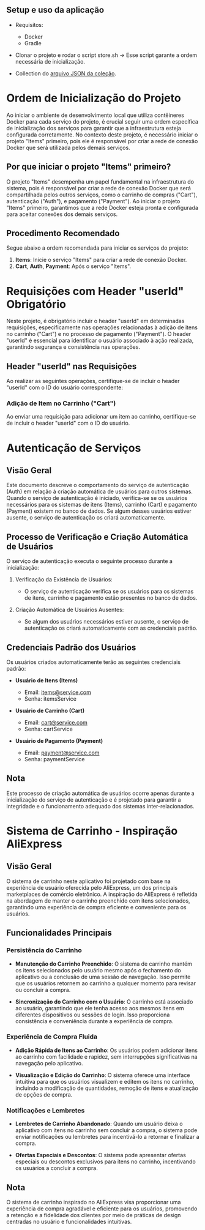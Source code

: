 ## Setup e uso da aplicação

- Requisitos:
    - Docker
    - Gradle

- Clonar o projeto e rodar o script store.sh -> Esse script garante a ordem necessária de inicialização.
- Collection do [arquivo JSON da coleção](./store_collection.json).

# Ordem de Inicialização do Projeto

Ao iniciar o ambiente de desenvolvimento local que utiliza contêineres Docker para cada serviço do projeto, é crucial seguir uma ordem específica de inicialização dos serviços para garantir que a infraestrutura esteja configurada corretamente. No contexto deste projeto, é necessário iniciar o projeto "Items" primeiro, pois ele é responsável por criar a rede de conexão Docker que será utilizada pelos demais serviços.

## Por que iniciar o projeto "Items" primeiro?

O projeto "Items" desempenha um papel fundamental na infraestrutura do sistema, pois é responsável por criar a rede de conexão Docker que será compartilhada pelos outros serviços, como o carrinho de compras ("Cart"), autenticação ("Auth"), e pagamento ("Payment"). Ao iniciar o projeto "Items" primeiro, garantimos que a rede Docker esteja pronta e configurada para aceitar conexões dos demais serviços.

## Procedimento Recomendado

Segue abaixo a ordem recomendada para iniciar os serviços do projeto:

1. **Items**: Inicie o serviço "Items" para criar a rede de conexão Docker.
2. **Cart**, **Auth**, **Payment**: Após o serviço "Items".

# Requisições com Header "userId" Obrigatório

Neste projeto, é obrigatório incluir o header "userId" em determinadas requisições, especificamente nas operações relacionadas à adição de itens no carrinho ("Cart") e no processo de pagamento ("Payment"). O header "userId" é essencial para identificar o usuário associado à ação realizada, garantindo segurança e consistência nas operações.

## Header "userId" nas Requisições

Ao realizar as seguintes operações, certifique-se de incluir o header "userId" com o ID do usuário correspondente:

### Adição de Item no Carrinho ("Cart")

Ao enviar uma requisição para adicionar um item ao carrinho, certifique-se de incluir o header "userId" com o ID do usuário.

# Autenticação de Serviços

## Visão Geral

Este documento descreve o comportamento do serviço de autenticação (Auth) em relação à criação automática de usuários para outros sistemas. Quando o serviço de autenticação é iniciado, verifica-se se os usuários necessários para os sistemas de itens (Items), carrinho (Cart) e pagamento (Payment) existem no banco de dados. Se algum desses usuários estiver ausente, o serviço de autenticação os criará automaticamente.

## Processo de Verificação e Criação Automática de Usuários

O serviço de autenticação executa o seguinte processo durante a inicialização:

1. Verificação da Existência de Usuários:
   - O serviço de autenticação verifica se os usuários para os sistemas de itens, carrinho e pagamento estão presentes no banco de dados.

2. Criação Automática de Usuários Ausentes:
   - Se algum dos usuários necessários estiver ausente, o serviço de autenticação os criará automaticamente com as credenciais padrão.

## Credenciais Padrão dos Usuários

Os usuários criados automaticamente terão as seguintes credenciais padrão:

- **Usuário de Itens (Items)**
  - Email: items@service.com
  - Senha: itemsService

- **Usuário de Carrinho (Cart)**
  - Email: cart@service.com
  - Senha: cartService

- **Usuário de Pagamento (Payment)**
  - Email: payment@service.com
  - Senha: paymentService

## Nota

Este processo de criação automática de usuários ocorre apenas durante a inicialização do serviço de autenticação e é projetado para garantir a integridade e o funcionamento adequado dos sistemas inter-relacionados.

# Sistema de Carrinho - Inspiração AliExpress

## Visão Geral

O sistema de carrinho neste aplicativo foi projetado com base na experiência de usuário oferecida pelo AliExpress, um dos principais marketplaces de comércio eletrônico. A inspiração do AliExpress é refletida na abordagem de manter o carrinho preenchido com itens selecionados, garantindo uma experiência de compra eficiente e conveniente para os usuários.

## Funcionalidades Principais

### Persistência do Carrinho

- **Manutenção do Carrinho Preenchido**: O sistema de carrinho mantém os itens selecionados pelo usuário mesmo após o fechamento do aplicativo ou a conclusão de uma sessão de navegação. Isso permite que os usuários retornem ao carrinho a qualquer momento para revisar ou concluir a compra.

- **Sincronização do Carrinho com o Usuário**: O carrinho está associado ao usuário, garantindo que ele tenha acesso aos mesmos itens em diferentes dispositivos ou sessões de login. Isso proporciona consistência e conveniência durante a experiência de compra.

### Experiência de Compra Fluida

- **Adição Rápida de Itens ao Carrinho**: Os usuários podem adicionar itens ao carrinho com facilidade e rapidez, sem interrupções significativas na navegação pelo aplicativo.

- **Visualização e Edição do Carrinho**: O sistema oferece uma interface intuitiva para que os usuários visualizem e editem os itens no carrinho, incluindo a modificação de quantidades, remoção de itens e atualização de opções de compra.

### Notificações e Lembretes

- **Lembretes de Carrinho Abandonado**: Quando um usuário deixa o aplicativo com itens no carrinho sem concluir a compra, o sistema pode enviar notificações ou lembretes para incentivá-lo a retornar e finalizar a compra.

- **Ofertas Especiais e Descontos**: O sistema pode apresentar ofertas especiais ou descontos exclusivos para itens no carrinho, incentivando os usuários a concluir a compra.

## Nota

O sistema de carrinho inspirado no AliExpress visa proporcionar uma experiência de compra agradável e eficiente para os usuários, promovendo a retenção e a fidelidade dos clientes por meio de práticas de design centradas no usuário e funcionalidades intuitivas.